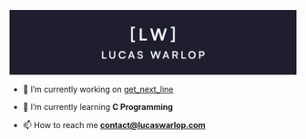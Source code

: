 
![Lucas Warlop banner](./ressources/banner.png)

- 🔭 I’m currently working on [get_next_line](https://github.com/late9dev/42_get_next_line)

- 🌱 I’m currently learning **C Programming**

- 📫 How to reach me **contact@lucaswarlop.com**